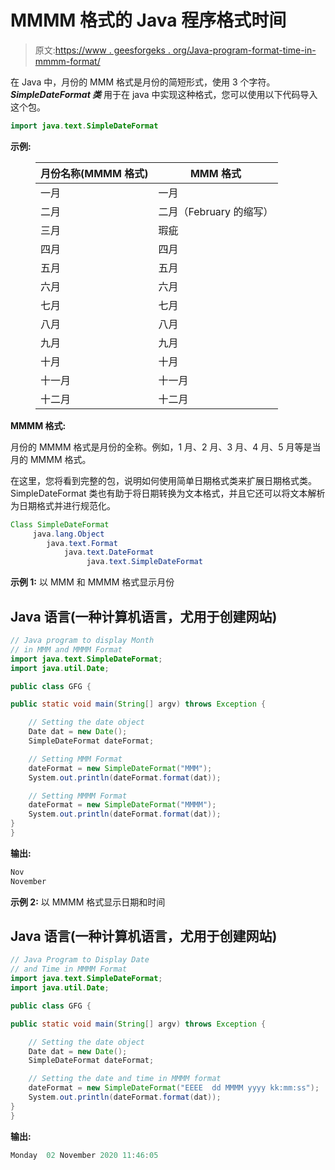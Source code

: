 # MMMM 格式的 Java 程序格式时间

> 原文:[https://www . geesforgeks . org/Java-program-format-time-in-mmmm-format/](https://www.geeksforgeeks.org/java-program-format-time-in-mmmm-format/)

在 Java 中，月份的 MMM 格式是月份的简短形式，使用 3 个字符。 ***SimpleDateFormat 类*** 用于在 java 中实现这种格式，您可以使用以下代码导入这个包。

```java
import java.text.SimpleDateFormat

```

**示例:**

<figure class="table">

| 月份名称(MMMM 格式) | MMM 格式 |
| --- | --- |
| 一月 | 一月 |
| 二月 | 二月（February 的缩写） |
| 三月 | 瑕疵 |
| 四月 | 四月 |
| 五月 | 五月 |
| 六月 | 六月 |
| 七月 | 七月 |
| 八月 | 八月 |
| 九月 | 九月 |
| 十月 | 十月 |
| 十一月 | 十一月 |
| 十二月 | 十二月 |

</figure>

**MMMM 格式:**

月份的 MMMM 格式是月份的全称。例如，1 月、2 月、3 月、4 月、5 月等是当月的 MMMM 格式。

在这里，您将看到完整的包，说明如何使用简单日期格式类来扩展日期格式类。SimpleDateFormat 类也有助于将日期转换为文本格式，并且它还可以将文本解析为日期格式并进行规范化。

```java
Class SimpleDateFormat
     java.lang.Object
        java.text.Format
            java.text.DateFormat
                 java.text.SimpleDateFormat

```

**示例 1:** 以 MMM 和 MMMM 格式显示月份

## Java 语言(一种计算机语言，尤用于创建网站)

```java
// Java program to display Month 
// in MMM and MMMM Format
import java.text.SimpleDateFormat;
import java.util.Date;

public class GFG {

public static void main(String[] argv) throws Exception {

    // Setting the date object
    Date dat = new Date();
    SimpleDateFormat dateFormat;

    // Setting MMM Format
    dateFormat = new SimpleDateFormat("MMM");
    System.out.println(dateFormat.format(dat));

    // Setting MMMM Format
    dateFormat = new SimpleDateFormat("MMMM");
    System.out.println(dateFormat.format(dat));
}
}
```

**输出:**

```java
Nov
November

```

**示例 2:** 以 MMMM 格式显示日期和时间

## Java 语言(一种计算机语言，尤用于创建网站)

```java
// Java Program to Display Date
// and Time in MMMM Format
import java.text.SimpleDateFormat;
import java.util.Date;

public class GFG {

public static void main(String[] argv) throws Exception {

    // Setting the date object
    Date dat = new Date();
    SimpleDateFormat dateFormat;

    // Setting the date and time in MMMM format
    dateFormat = new SimpleDateFormat("EEEE  dd MMMM yyyy kk:mm:ss");
    System.out.println(dateFormat.format(dat));
}
}
```

**输出:**

```java
Monday  02 November 2020 11:46:05

```